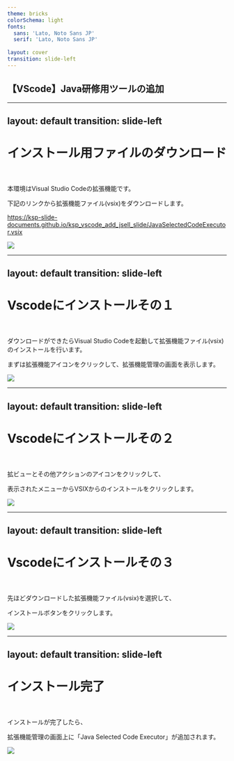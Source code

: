 ```yaml
---
theme: bricks
colorSchema: light
fonts:
  sans: 'Lato, Noto Sans JP'
  serif: 'Lato, Noto Sans JP'
  
layout: cover
transition: slide-left
---
```


## 【VScode】Java研修用ツールの追加

---
layout: default
transition: slide-left
---

# インストール用ファイルのダウンロード

　

本環境はVisual Studio Codeの拡張機能です。

下記のリンクから拡張機能ファイル(vsix)をダウンロードします。

https://ksp-slide-documents.github.io/ksp_vscode_add_jsell_slide/JavaSelectedCodeExecutor.vsix

<img class="h-70" src="/Vscode-Download.png">

---
layout: default
transition: slide-left
---

# Vscodeにインストールその１

　

ダウンロードができたらVisual Studio Codeを起動して拡張機能ファイル(vsix)のインストールを行います。

まずは拡張機能アイコンをクリックして、拡張機能管理の画面を表示します。

<img class="h-70" src="/Vscode-OpenExtensionsWindow.png">

---
layout: default
transition: slide-left
---

# Vscodeにインストールその２

　

拡ビューとその他アクションのアイコンをクリックして、

表示されたメニューからVSIXからのインストールをクリックします。

<img class="h-70" src="/Vscode-OpenInstallMenu.png">

---
layout: default
transition: slide-left
---

# Vscodeにインストールその３

　

先ほどダウンロードした拡張機能ファイル(vsix)を選択して、

インストールボタンをクリックします。

<img class="h-70" src="/Vscode-InstallVSIX.png">

---
layout: default
transition: slide-left
---

# インストール完了

　

インストールが完了したら、

拡張機能管理の画面上に「Java Selected Code Executor」が追加されます。

<img class="h-70" src="/Vscode-Complete.png">

